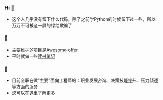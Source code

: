 ### Hi 👋
- 这个人几乎没有留下什么代码，除了之前学Python的时候留下过一些，所以万万不可被这一屏的绿给欺骗了
### 👋
- 主要维护的项目是[Awesome-offer](https://github.com/lietoumai/Awesome-offer/edit/master/README.md)
- 平时就做一些[读书笔记](https://github.com/lietoumai/Reflection)
### 👋
- 目前全职在做“主要”面向工程师的：职业发展咨询、决策技能提升、压力倾述等方面的服务
- 您可以在[这里](http://guwenmai.sxl.cn/)了解更多
